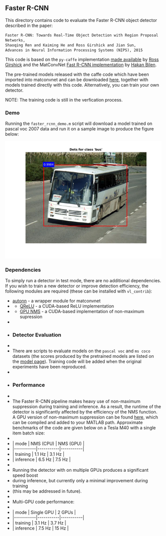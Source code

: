 Faster R-CNN
---

This directory contains code to evaluate the Faster R-CNN object detector 
described in the paper:

```
Faster R-CNN: Towards Real-Time Object Detection with Region Proposal Networks,
Shaoqing Ren and Kaiming He and Ross Girshick and Jian Sun,
Advances in Neural Information Processing Systems (NIPS), 2015
```

This code is based on the `py-caffe` implementation 
[made available](https://github.com/rbgirshick/py-faster-rcnn) by 
[Ross Girshick](http://www.rossgirshick.info/) and the MatConvNet 
[Fast R-CNN implementation](https://github.com/vlfeat/matconvnet/tree/master/examples/fast_rcnn) by 
[Hakan Bilen](http://www.robots.ox.ac.uk/~hbilen).

The pre-trained models released with the caffe code which have been imported into matconvnet and 
can be downloaded [here](http://www.robots.ox.ac.uk/~albanie/models.html#faster-rcnn-models), together with models trained directly with this code.  Alternatively, you can train your own detector.

NOTE: The training code is still in the verfication process.

### Demo

Running the `faster_rcnn_demo.m` script will download a model trained on pascal voc 2007 data and run it on a sample image to produce the figure below:

![figure-demo](misc/pascal-demo-fig.jpg)

### Dependencies

To simply run a detector in test mode, there are no additional dependencies.  If you wish to train a new detector or improve detection efficiency, the following modules are required (these can be installed with `vl_contrib`):

* [autonn](https://github.com/vlfeat/autonn) - a wrapper module for matconvnet
* * [QReLU](https://github.com/albanie/mcnQRelu) - a CUDA-based ReLU implementation
* * [GPU NMS](https://github.com/albanie/mcnNMS) - a CUDA-based implementation of non-maximum supression
*
* ### Detector Evaluation
*
* There are scripts to evaluate models on the `pascal voc` and `ms coco` datasets (the scores produced by the pretrained models are listed on the [model page](http://www.robots.ox.ac.uk/~albanie/models.html#faster-rcnn-models)). Training code will be added when the original experiments have been reproduced.
*
* ### Performance
*
* The Faster R-CNN pipeline makes heavy use of non-maximum suppression during training and inference. As a result, the runtime of the detector is significantly affected by the efficiency of the NMS function.  A GPU version of non-maximum suppression can be found [here](https://github.com/albanie/mcnNMS), which can be compiled and added to your MATLAB path.  Approximate benchmarks of the code are given below on a Tesla M40 with a single item batch size:
*
* | mode      | NMS (CPU) | NMS (GPU) |
* |-----------|-----------|-----------|
* | training  | 1.1 Hz    | 3.1 Hz    |
* | inference | 6.5 Hz    | 7.5 Hz    |
*
* Running the detector with on multiple GPUs produces a significant speed boost 
* during inference, but currently only a minimal improvement during training 
* (this may be addressed in future). 
*
* Multi-GPU code performance:
*
* | mode      | Single GPU | 2 GPUs   |
* |-----------|-----------|-----------|
* | training  | 3.1 Hz    | 3.7 Hz    |
* | inference | 7.5 Hz    | 15 Hz     |

